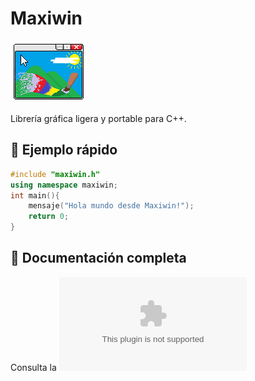# Maxiwin
![Logo](logo.png)

Librería gráfica ligera y portable para C++.

## 🚀 Ejemplo rápido
```cpp
#include "maxiwin.h"
using namespace maxiwin;
int main(){
    mensaje("Hola mundo desde Maxiwin!");
    return 0;
}
```
## 📄 Documentación completa
Consulta la ![Logo](Documentation.docx)
